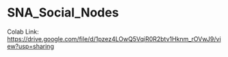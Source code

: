 # SNA_Social_Nodes

Colab Link: https://drive.google.com/file/d/1pzez4LOwQ5VqiR0R2btv1Hknm_rOVwJ9/view?usp=sharing

